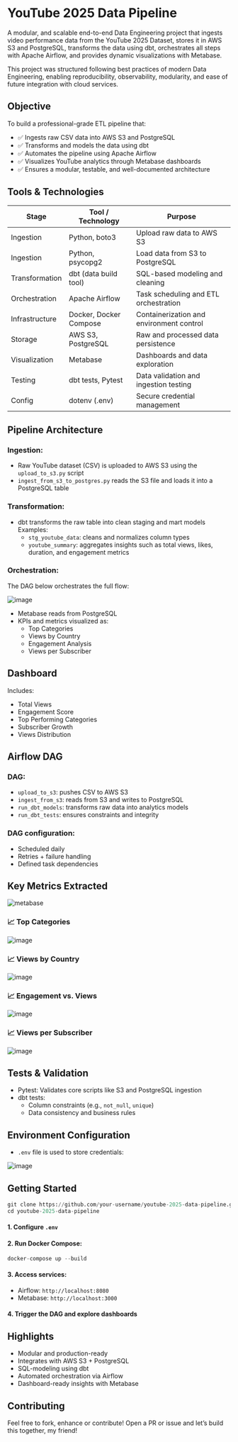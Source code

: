 # YouTube 2025 Data Pipeline

A modular, and scalable end-to-end Data Engineering project that ingests video performance data from the YouTube 2025 Dataset, stores it in AWS S3 and PostgreSQL, transforms the data using dbt, orchestrates all steps with Apache Airflow, and provides dynamic visualizations with Metabase.

This project was structured following best practices of modern Data Engineering, enabling reproducibility, observability, modularity, and ease of future integration with cloud services.

## Objective

To build a professional-grade ETL pipeline that:

- ✅ Ingests raw CSV data into AWS S3 and PostgreSQL
- ✅ Transforms and models the data using dbt
- ✅ Automates the pipeline using Apache Airflow
- ✅ Visualizes YouTube analytics through Metabase dashboards
- ✅ Ensures a modular, testable, and well-documented architecture

## Tools & Technologies

| Stage          | Tool / Technology      | Purpose                                  |
| -------------- | ---------------------- | ---------------------------------------- |
| Ingestion      | Python, boto3          | Upload raw data to AWS S3                |
| Ingestion      | Python, psycopg2       | Load data from S3 to PostgreSQL          |
| Transformation | dbt (data build tool)  | SQL-based modeling and cleaning          |
| Orchestration  | Apache Airflow         | Task scheduling and ETL orchestration    |
| Infrastructure | Docker, Docker Compose | Containerization and environment control |
| Storage        | AWS S3, PostgreSQL     | Raw and processed data persistence       |
| Visualization  | Metabase               | Dashboards and data exploration          |
| Testing        | dbt tests, Pytest      | Data validation and ingestion testing    |
| Config         | dotenv (.env)          | Secure credential management             |

## Pipeline Architecture

### Ingestion:

- Raw YouTube dataset (CSV) is uploaded to AWS S3 using the `upload_to_s3.py` script
- `ingest_from_s3_to_postgres.py` reads the S3 file and loads it into a PostgreSQL table

### Transformation:

- dbt transforms the raw table into clean staging and mart models
Examples:
   - `stg_youtube_data`: cleans and normalizes column types
   - `youtube_summary`: aggregates insights such as total views, likes, duration, and engagement metrics

### Orchestration: 

The DAG below orchestrates the full flow:

![image](https://github.com/user-attachments/assets/f3df376d-d8d4-4a47-9d18-1d8906077b64)

- Metabase reads from PostgreSQL
- KPIs and metrics visualized as:
   - Top Categories
   - Views by Country
   - Engagement Analysis
   - Views per Subscriber

## Dashboard

Includes:
- Total Views
- Engagement Score
- Top Performing Categories
- Subscriber Growth
- Views Distribution

## Airflow DAG

### DAG:

- `upload_to_s3`: pushes CSV to AWS S3
- `ingest_from_s3`: reads from S3 and writes to PostgreSQL
- `run_dbt_models`: transforms raw data into analytics models
- `run_dbt_tests`: ensures constraints and integrity

### DAG configuration:

- Scheduled daily
- Retries + failure handling
- Defined task dependencies

## Key Metrics Extracted

![metabase](https://github.com/user-attachments/assets/a466e13b-561b-40d8-8e8c-5e2f7a45574a)

### 📈 Top Categories

![image](https://github.com/user-attachments/assets/8c35b152-42e0-41f2-ae81-4ee040ba81cc)

### 📈 Views by Country

![image](https://github.com/user-attachments/assets/bc057502-db37-46b1-a542-9fbbe4cc98f7)

### 📈 Engagement vs. Views

![image](https://github.com/user-attachments/assets/05b93b0b-8af7-4391-b7bd-a86e2093f9b7)

### 📈 Views per Subscriber

![image](https://github.com/user-attachments/assets/2ea4707f-63d0-4fc7-b50c-ccd2fccc0d2d)

## Tests & Validation

- Pytest: Validates core scripts like S3 and PostgreSQL ingestion
- dbt tests:
   - Column constraints (e.g., `not_null`, `unique`)
   - Data consistency and business rules
 
## Environment Configuration

- `.env` file is used to store credentials:
  
![image](https://github.com/user-attachments/assets/59ad9315-349d-41e9-bb02-e60253e6014e)

## Getting Started

```py
git clone https://github.com/your-username/youtube-2025-data-pipeline.git
cd youtube-2025-data-pipeline
```

#### 1. Configure `.env`
#### 2. Run Docker Compose:

```py
docker-compose up --build
```

#### 3. Access services:

- Airflow: `http://localhost:8080`
- Metabase: `http://localhost:3000`

#### 4. Trigger the DAG and explore dashboards

## Highlights

- Modular and production-ready
- Integrates with AWS S3 + PostgreSQL
- SQL-modeling using dbt
- Automated orchestration via Airflow
- Dashboard-ready insights with Metabase

## Contributing

Feel free to fork, enhance or contribute! Open a PR or issue and let’s build this together, my friend! 
